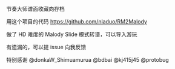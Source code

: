 节奏大师谱面收藏向存档

用这个项目的代码 https://github.com/nladuo/RM2Malody

做了 HD 难度的 Malody Slide 模式转谱，可以导入游玩

有遗漏的，可以提 issue 向我反馈

特别感谢 @donkaW_Shimuamurua @bdbai @kj415j45 @protobug